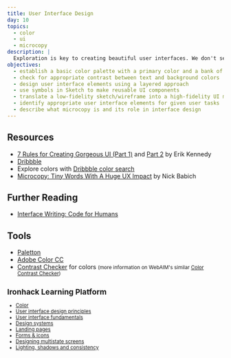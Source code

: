 ```yaml
---
title: User Interface Design
day: 10
topics:
  - color
  - ui
  - microcopy
description: |
  Exploration is key to creating beautiful user interfaces. We don't see design in our mind, we perceive it with our eyes, and interact with it with our hands. Until a possibility is down on paper or screen, it's not a possibility you've considered. Give yourself as many possibilities to choose from as you can.
objectives:
  - establish a basic color palette with a primary color and a bank of neutral colors
  - check for appropriate contrast between text and background colors
  - design user interface elements using a layered approach
  - use symbols in Sketch to make reusable UI components
  - translate a low-fidelity sketch/wireframe into a high-fidelity UI mockup
  - identify appropriate user interface elements for given user tasks
  - describe what microcopy is and its role in interface design
---
```


Resources
---------

- [7 Rules for Creating Gorgeous UI (Part 1)](https://medium.com/@erikdkennedy/7-rules-for-creating-gorgeous-ui-part-1-559d4e805cda) and [Part 2](https://medium.com/@erikdkennedy/7-rules-for-creating-gorgeous-ui-part-2-430de537ba96) by Erik Kennedy
- [Dribbble](https://dribbble.com)
- Explore colors with [Dribbble color search](https://dribbble.com/colors/)
- [Microcopy: Tiny Words With A Huge UX Impact](https://uxplanet.org/microcopy-tiny-words-with-a-huge-ux-impact-90140acc6e42) by Nick Babich


Further Reading
---------------

- [Interface Writing: Code for Humans](https://www.nicolefenton.com/interface-writing/)


Tools
-----

- [Paletton](http://paletton.com/)
- [Adobe Color CC](https://color.adobe.com/create/color-wheel/)
- [Contrast Checker](https://contrastchecker.com) for colors <small>(more information on WebAIM's similar [Color Contrast Checker](https://webaim.org/resources/contrastchecker/))


Ironhack Learning Platform
---------------------------

- [Color](http://learn.ironhack.com/#/learning_unit/7091)
- [User interface design principles](http://learn.ironhack.com/#/learning_unit/7047)
- [User interface fundamentals](http://learn.ironhack.com/#/learning_unit/7048)
- [Design systems](http://learn.ironhack.com/#/learning_unit/7096)
- [Landing pages](http://learn.ironhack.com/#/learning_unit/7048)
- [Forms & icons](http://learn.ironhack.com/#/learning_unit/7089)
- [Designing multistate screens](http://learn.ironhack.com/#/learning_unit/7077)
- [Lighting, shadows and consistency](http://learn.ironhack.com/#/learning_unit/7079)

